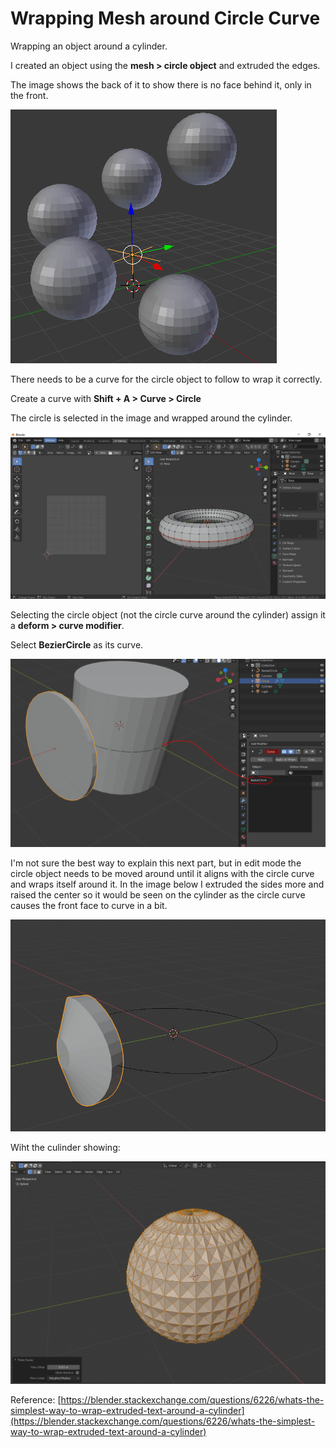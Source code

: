 # Wrapping Mesh around Circle Curve

Wrapping an object around a cylinder.

I created an object using the **mesh &gt; circle object** and extruded the edges.

The image shows the back of it to show there is no face behind it, only in the front.

![](../../.gitbook/assets/image%20%2812%29%20%281%29.png)

There needs to be a curve for the circle object to follow to wrap it correctly.

Create a curve with **Shift + A &gt; Curve &gt; Circle**

The circle is selected in the image and wrapped around the cylinder.

![](../../.gitbook/assets/image%20%281%29.png)

Selecting the circle object \(not the circle curve around the cylinder\) assign it a **deform &gt; curve modifier**.

Select **BezierCircle** as its curve.

![](../../.gitbook/assets/image%20%2841%29.png)

I'm not sure the best way to explain this next part, but in edit mode the circle object needs to be moved around until it aligns with the circle curve and wraps itself around it. In the image below I extruded the sides more and raised the center so it would be seen on the cylinder as the circle curve causes the front face to curve in a bit.

![](../../.gitbook/assets/image%20%2834%29.png)

Wiht the culinder showing:

![](../../.gitbook/assets/image%20%2824%29.png)

Reference: [https://blender.stackexchange.com/questions/6226/whats-the-simplest-way-to-wrap-extruded-text-around-a-cylinder](https://blender.stackexchange.com/questions/6226/whats-the-simplest-way-to-wrap-extruded-text-around-a-cylinder)

